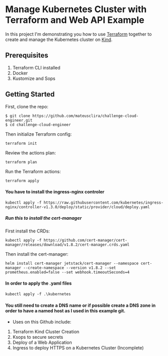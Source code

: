 # Manage Kubernetes Cluster with Terraform and Web API Example

In this project I'm demonstrating you how to use [Terraform](https://www.terraform.io/) together to create and manage the Kubernetes cluster on [Kind](https://kind.sigs.k8s.io/).

## Prerequisites
1. Terraform CLI installed
2. Docker
3. Kustomize and Sops

## Getting Started

First, clone the repo:
```shell
$ git clone https://github.com/mateusclira/challenge-cloud-engineer.git
$ cd challenge-cloud-engineer
```

Then initialize Terraform config: 
```shell
terraform init
```

Review the actions plan: 
```shell
terraform plan
```

Run the Terraform actions: 
```shell
terraform apply
```

#### You have to install the ingress-nginx controler 
```shell 
kubectl apply -f https://raw.githubusercontent.com/kubernetes/ingress-nginx/controller-v1.3.0/deploy/static/provider/cloud/deploy.yaml
```

##### Run this to install the cert-manager

First install the CRDs:
```shell 
kubectl apply -f https://github.com/cert-manager/cert-manager/releases/download/v1.8.2/cert-manager.crds.yaml
```
Then install the cert-manager:
```shell 
helm install cert-manager jetstack/cert-manager --namespace cert-manager --create-namespace --version v1.8.2 --set prometheus.enabled=false --set webhook.timeoutSeconds=4
```

#### In order to apply the .yaml files 
```shell 
kubectl apply -f .\kubernetes 
```

#### You still need to create a DNS name or if possible create a DNS zone in order to have a named host as I used in this example git.


* Uses on this Github include:
1. Terraform Kind Cluster Creation
2. Ksops to secure secrets
3. Deploy of a Web Application
4. Ingress to deploy HTTPS on a Kubernetes Cluster (Incomplete)